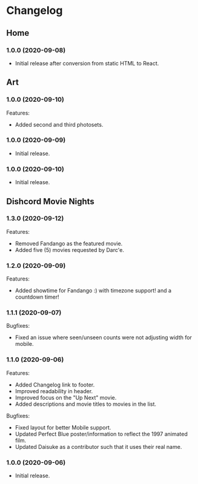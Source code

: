 # Changelog

## Home

### 1.0.0 (2020-09-08)

- Initial release after conversion from static HTML to React.

## Art

### 1.0.0 (2020-09-10)

Features:

- Added second and third photosets.

### 1.0.0 (2020-09-09)

- Initial release.

### 1.0.0 (2020-09-10)

- Initial release.

## Dishcord Movie Nights

### 1.3.0 (2020-09-12)

Features:

- Removed Fandango as the featured movie.
- Added five (5) movies requested by Darc'e.

### 1.2.0 (2020-09-09)

Features:

- Added showtime for Fandango :) with timezone support! and a countdown timer!

### 1.1.1 (2020-09-07)

Bugfixes:

- Fixed an issue where seen/unseen counts were not adjusting width for mobile.

### 1.1.0 (2020-09-06)

Features:

- Added Changelog link to footer.
- Improved readability in header.
- Improved focus on the "Up Next" movie.
- Added descriptions and movie titles to movies in the list.

Bugfixes:

- Fixed layout for better Mobile support.
- Updated Perfect Blue poster/information to reflect the 1997 animated film.
- Updated Daisuke as a contributor such that it uses their real name.

### 1.0.0 (2020-09-06)

- Initial release.
